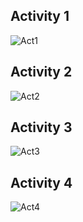 ## Activity 1
![Act1](https://user-images.githubusercontent.com/81163246/116664648-61823f80-a9b6-11eb-99f1-a9b440545423.png)

## Activity 2
![Act2](https://user-images.githubusercontent.com/81163246/116664716-76f76980-a9b6-11eb-9718-05e18fd2c5b0.png)

## Activity 3
![Act3](https://user-images.githubusercontent.com/81163246/116664757-84acef00-a9b6-11eb-8abb-898dfaaaafac.png)

## Activity 4
![Act4](https://user-images.githubusercontent.com/81163246/116664866-a908cb80-a9b6-11eb-88eb-c163539cc4c0.png)


